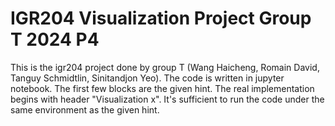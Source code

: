 # IGR204 Visualization Project Group T 2024 P4
This is the igr204 project done by group T (Wang Haicheng, Romain David, Tanguy Schmidtlin, Sinitandjon Yeo). The code is written in jupyter notebook. The first few blocks are the given hint. The real implementation begins with header "Visualization x". It's sufficient to run the code under the same environment as the given hint.
